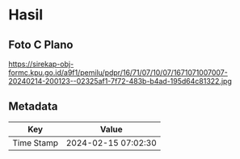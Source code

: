 # Hasil

## Foto C Plano

https://sirekap-obj-formc.kpu.go.id/a9f1/pemilu/pdpr/16/71/07/10/07/1671071007007-20240214-200123--02325af1-7f72-483b-b4ad-195d64c81322.jpg


## Metadata

| Key        | Value               |
| ---------- | ------------------- |
| Time Stamp | 2024-02-15 07:02:30 |



